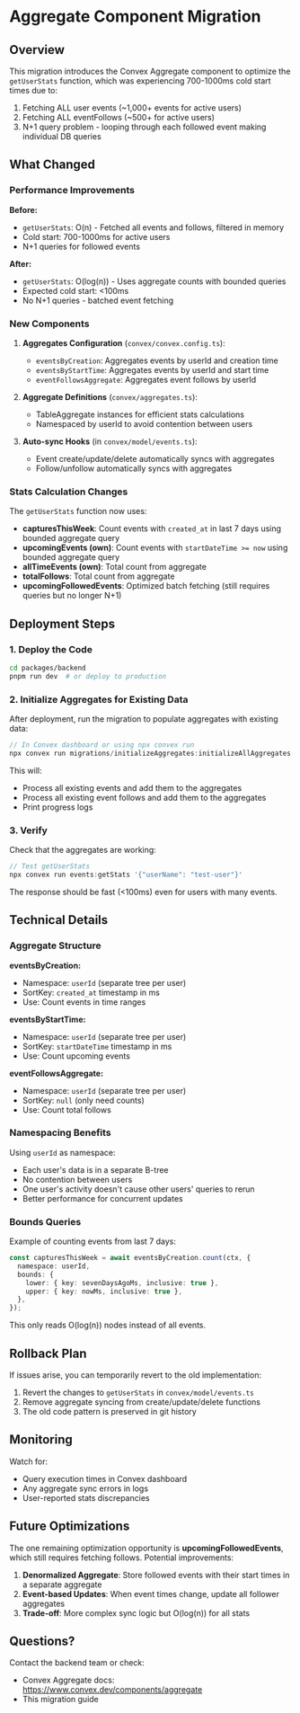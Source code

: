 # Aggregate Component Migration

## Overview

This migration introduces the Convex Aggregate component to optimize the `getUserStats` function, which was experiencing 700-1000ms cold start times due to:

1. Fetching ALL user events (~1,000+ events for active users)
2. Fetching ALL eventFollows (~500+ for active users)
3. N+1 query problem - looping through each followed event making individual DB queries

## What Changed

### Performance Improvements

**Before:**

- `getUserStats`: O(n) - Fetched all events and follows, filtered in memory
- Cold start: 700-1000ms for active users
- N+1 queries for followed events

**After:**

- `getUserStats`: O(log(n)) - Uses aggregate counts with bounded queries
- Expected cold start: <100ms
- No N+1 queries - batched event fetching

### New Components

1. **Aggregates Configuration** (`convex/convex.config.ts`):

   - `eventsByCreation`: Aggregates events by userId and creation time
   - `eventsByStartTime`: Aggregates events by userId and start time
   - `eventFollowsAggregate`: Aggregates event follows by userId

2. **Aggregate Definitions** (`convex/aggregates.ts`):

   - TableAggregate instances for efficient stats calculations
   - Namespaced by userId to avoid contention between users

3. **Auto-sync Hooks** (in `convex/model/events.ts`):
   - Event create/update/delete automatically syncs with aggregates
   - Follow/unfollow automatically syncs with aggregates

### Stats Calculation Changes

The `getUserStats` function now uses:

- **capturesThisWeek**: Count events with `created_at` in last 7 days using bounded aggregate query
- **upcomingEvents (own)**: Count events with `startDateTime >= now` using bounded aggregate query
- **allTimeEvents (own)**: Total count from aggregate
- **totalFollows**: Total count from aggregate
- **upcomingFollowedEvents**: Optimized batch fetching (still requires queries but no longer N+1)

## Deployment Steps

### 1. Deploy the Code

```bash
cd packages/backend
pnpm run dev  # or deploy to production
```

### 2. Initialize Aggregates for Existing Data

After deployment, run the migration to populate aggregates with existing data:

```typescript
// In Convex dashboard or using npx convex run
npx convex run migrations/initializeAggregates:initializeAllAggregates
```

This will:

- Process all existing events and add them to the aggregates
- Process all existing event follows and add them to the aggregates
- Print progress logs

### 3. Verify

Check that the aggregates are working:

```typescript
// Test getUserStats
npx convex run events:getStats '{"userName": "test-user"}'
```

The response should be fast (<100ms) even for users with many events.

## Technical Details

### Aggregate Structure

**eventsByCreation:**

- Namespace: `userId` (separate tree per user)
- SortKey: `created_at` timestamp in ms
- Use: Count events in time ranges

**eventsByStartTime:**

- Namespace: `userId` (separate tree per user)
- SortKey: `startDateTime` timestamp in ms
- Use: Count upcoming events

**eventFollowsAggregate:**

- Namespace: `userId` (separate tree per user)
- SortKey: `null` (only need counts)
- Use: Count total follows

### Namespacing Benefits

Using `userId` as namespace:

- Each user's data is in a separate B-tree
- No contention between users
- One user's activity doesn't cause other users' queries to rerun
- Better performance for concurrent updates

### Bounds Queries

Example of counting events from last 7 days:

```typescript
const capturesThisWeek = await eventsByCreation.count(ctx, {
  namespace: userId,
  bounds: {
    lower: { key: sevenDaysAgoMs, inclusive: true },
    upper: { key: nowMs, inclusive: true },
  },
});
```

This only reads O(log(n)) nodes instead of all events.

## Rollback Plan

If issues arise, you can temporarily revert to the old implementation:

1. Revert the changes to `getUserStats` in `convex/model/events.ts`
2. Remove aggregate syncing from create/update/delete functions
3. The old code pattern is preserved in git history

## Monitoring

Watch for:

- Query execution times in Convex dashboard
- Any aggregate sync errors in logs
- User-reported stats discrepancies

## Future Optimizations

The one remaining optimization opportunity is **upcomingFollowedEvents**, which still requires fetching follows. Potential improvements:

1. **Denormalized Aggregate**: Store followed events with their start times in a separate aggregate
2. **Event-based Updates**: When event times change, update all follower aggregates
3. **Trade-off**: More complex sync logic but O(log(n)) for all stats

## Questions?

Contact the backend team or check:

- Convex Aggregate docs: https://www.convex.dev/components/aggregate
- This migration guide
